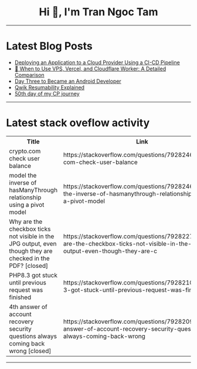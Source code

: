 <h1 align="center">Hi 👋, I'm Tran Ngoc Tam</h1>

---

# Latest Blog Posts 
<!-- BLOG-POST-LIST:START -->
- [Deploying an Application to a Cloud Provider Using a CI-CD Pipeline](https://dev.to/574n13y/deploying-an-application-to-a-cloud-provider-using-a-ci-cd-pipeline-14hp)
- [🚀 When to Use VPS, Vercel, and Cloudflare Worker: A Detailed Comparison](https://dev.to/zororaka/when-to-use-vps-vercel-and-cloudflare-worker-a-detailed-comparison-3nm0)
- [Day Three to Became an Android Developer](https://dev.to/himagaur2708/day-three-to-became-an-android-developer-pnc)
- [Qwik Resumability Explained](https://dev.to/nafizmahmud_94/qwik-resumability-explained-46fc)
- [50th day of my CP journey](https://dev.to/prasanna2910/50th-day-of-my-cp-journey-4o6g)
<!-- BLOG-POST-LIST:END -->

---

# Latest stack oveflow activity
<table>
  <tr><th>Title</th><th>Link</th></tr>
  <!-- STACKOVERFLOW:START --><tr><td>crypto.com check user balance</td><td>https://stackoverflow.com/questions/79282465/crypto-com-check-user-balance</td></tr><tr><td>model the inverse of hasManyThrough relationship using a pivot model</td><td>https://stackoverflow.com/questions/79282464/model-the-inverse-of-hasmanythrough-relationship-using-a-pivot-model</td></tr><tr><td>Why are the checkbox ticks not visible in the JPG output, even though they are checked in the PDF? [closed]</td><td>https://stackoverflow.com/questions/79282274/why-are-the-checkbox-ticks-not-visible-in-the-jpg-output-even-though-they-are-c</td></tr><tr><td>PHP8.3 got stuck until previous request was finished</td><td>https://stackoverflow.com/questions/79282107/php8-3-got-stuck-until-previous-request-was-finished</td></tr><tr><td>4th answer of account recovery security questions always coming back wrong [closed]</td><td>https://stackoverflow.com/questions/79282096/4th-answer-of-account-recovery-security-questions-always-coming-back-wrong</td></tr><!-- STACKOVERFLOW:END -->
</table>

---


